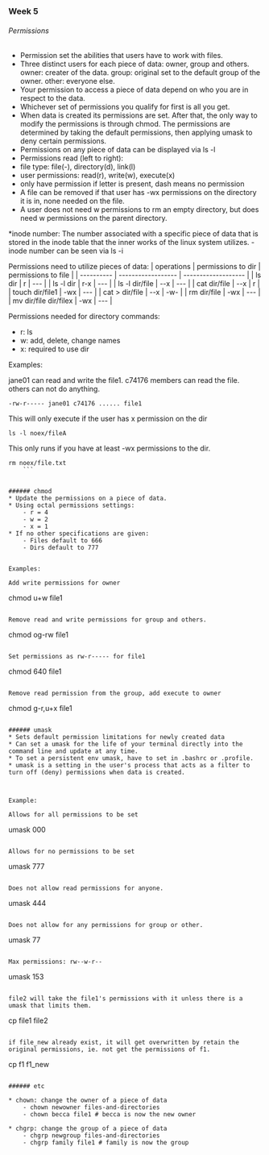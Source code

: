 ### Week 5

###### Permissions

* Permission set the abilities that users have to work with files.
* Three distinct users for each piece of data: owner, group and others.
	owner: creater of the data.
	group: original set to the default group of the owner.
	other: everyone else.
* Your permission to access a piece of data depend on who you are in respect to the data.
* Whichever set of permissions you qualify for first is all you get.
* When data is created its permissions are set. After that, the only way to modify the permissions is through chmod. The permissions are determined by taking the default permissions, then applying umask to deny certain permissions.
* Permissions on any piece of data can be displayed via ls -l
* Permissions read (left to right):
<data type><owner permissions><group permissions><other permission><links to data><name of owner><name of group><size><date created><name of data>
* file type: file(-), directory(d), link(l)
* user permissions: read(r), write(w), execute(x)
* only have permission if letter is present, dash means no permission
* A file can be removed if that user has -wx permissions on the directory it is in, none needed on the file.
* A user does not need w permissions to rm an empty directory, but does need w permissions on the parent directory.

*inode number: The number associated with a specific piece of data that is stored in the inode table that the inner works of the linux system utilizes.
	- inode number can be seen via ls -i

Permissions need to utilize pieces of data:
| operations | permissions to dir | permissions to file |
| ---------- | ------------------ | ------------------- |
| ls dir | r | --- |
| ls -l dir | r-x | --- |
| ls -l dir/file | --x | --- |
| cat dir/file | --x | r |
| touch dir/file1 | -wx | --- |
| cat > dir/file | --x | -w- |
| rm dir/file | -wx | --- |
| mv dir/file dir/filex | -wx | --- |

Permissions needed for directory commands:
* r: ls
* w: add, delete, change names
* x: required to use dir


Examples:

jane01 can read and write the file1. 
c74176 members can read the file. 
others can not do anything. 
```
-rw-r----- jane01 c74176 ...... file1

```

This will only execute if the user has x permission on the dir
```
ls -l noex/fileA
```

This only runs if you have at least -wx permissions to the dir.
```
rm noex/file.txt
	```


###### chmod
* Update the permissions on a piece of data.
* Using octal permissions settings:
	- r = 4
	- w = 2
	- x = 1
* If no other specifications are given:
	- Files default to 666
	- Dirs default to 777


Examples:

Add write permissions for owner
```
chmod u+w file1
```

Remove read and write permissions for group and others.
```
chmod og-rw file1
```

Set permissions as rw-r----- for file1
```
chmod 640 file1
```

Remove read permission from the group, add execute to owner
```
chmod g-r,u+x file1
```

###### umask
* Sets default permission limitations for newly created data
* Can set a umask for the life of your terminal directly into the command line and update at any time.
* To set a persistent env umask, have to set in .bashrc or .profile.
* umask is a setting in the user's process that acts as a filter to turn off (deny) permissions when data is created.



Example:

Allows for all permissions to be set
```
umask 000

```

Allows for no permissions to be set
```
umask 777

```

Does not allow read permissions for anyone.
```
umask 444
```

Does not allow for any permissions for group or other.
```
umask 77
```

Max permissions: rw--w-r--
```
umask 153
```

file2 will take the file1's permissions with it unless there is a umask that limits them.
```
cp file1 file2
```

if file_new already exist, it will get overwritten by retain the original permissions, ie. not get the permissions of f1.
```
cp f1 f1_new
```

###### etc

* chown: change the owner of a piece of data
	- chown newowner files-and-directories
	- chown becca file1 # becca is now the new owner

* chgrp: change the group of a piece of data
	- chgrp newgroup files-and-directories
	- chgrp family file1 # family is now the group


